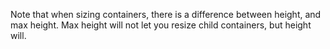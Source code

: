 Note that when sizing containers, there is a difference between height, and max height.
Max height will not let you resize child containers, but height will.